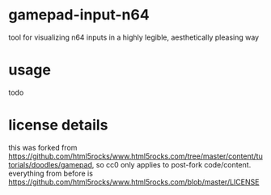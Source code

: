 # gamepad-input-n64
tool for visualizing n64 inputs in a highly legible, aesthetically pleasing way

# usage
todo

# license details
this was forked from https://github.com/html5rocks/www.html5rocks.com/tree/master/content/tutorials/doodles/gamepad, so cc0 only applies to post-fork code/content. everything from before is https://github.com/html5rocks/www.html5rocks.com/blob/master/LICENSE
